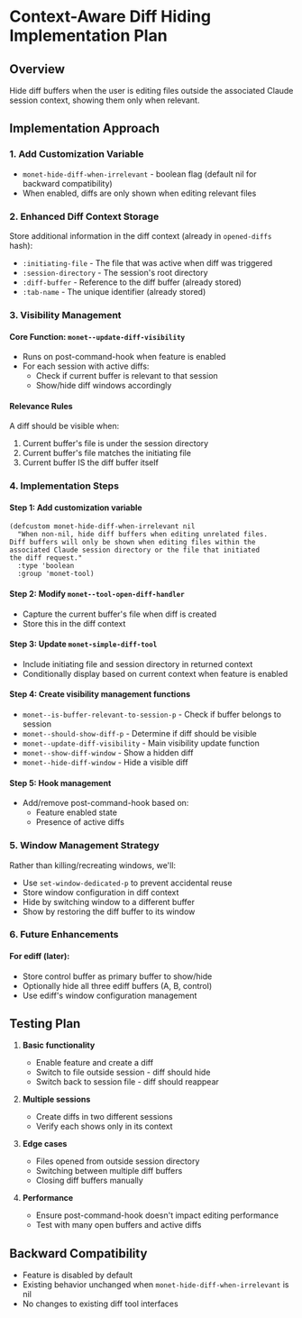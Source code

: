 # Context-Aware Diff Hiding Implementation Plan

## Overview
Hide diff buffers when the user is editing files outside the associated Claude session context, showing them only when relevant.

## Implementation Approach

### 1. Add Customization Variable
- `monet-hide-diff-when-irrelevant` - boolean flag (default nil for backward compatibility)
- When enabled, diffs are only shown when editing relevant files

### 2. Enhanced Diff Context Storage
Store additional information in the diff context (already in `opened-diffs` hash):
- `:initiating-file` - The file that was active when diff was triggered
- `:session-directory` - The session's root directory
- `:diff-buffer` - Reference to the diff buffer (already stored)
- `:tab-name` - The unique identifier (already stored)

### 3. Visibility Management

#### Core Function: `monet--update-diff-visibility`
- Runs on post-command-hook when feature is enabled
- For each session with active diffs:
  - Check if current buffer is relevant to that session
  - Show/hide diff windows accordingly

#### Relevance Rules
A diff should be visible when:
1. Current buffer's file is under the session directory
2. Current buffer's file matches the initiating file
3. Current buffer IS the diff buffer itself

### 4. Implementation Steps

#### Step 1: Add customization variable
```elisp
(defcustom monet-hide-diff-when-irrelevant nil
  "When non-nil, hide diff buffers when editing unrelated files.
Diff buffers will only be shown when editing files within the
associated Claude session directory or the file that initiated
the diff request."
  :type 'boolean
  :group 'monet-tool)
```

#### Step 2: Modify `monet--tool-open-diff-handler`
- Capture the current buffer's file when diff is created
- Store this in the diff context

#### Step 3: Update `monet-simple-diff-tool`
- Include initiating file and session directory in returned context
- Conditionally display based on current context when feature is enabled

#### Step 4: Create visibility management functions
- `monet--is-buffer-relevant-to-session-p` - Check if buffer belongs to session
- `monet--should-show-diff-p` - Determine if diff should be visible
- `monet--update-diff-visibility` - Main visibility update function
- `monet--show-diff-window` - Show a hidden diff
- `monet--hide-diff-window` - Hide a visible diff

#### Step 5: Hook management
- Add/remove post-command-hook based on:
  - Feature enabled state
  - Presence of active diffs

### 5. Window Management Strategy

Rather than killing/recreating windows, we'll:
- Use `set-window-dedicated-p` to prevent accidental reuse
- Store window configuration in diff context
- Hide by switching window to a different buffer
- Show by restoring the diff buffer to its window

### 6. Future Enhancements

#### For ediff (later):
- Store control buffer as primary buffer to show/hide
- Optionally hide all three ediff buffers (A, B, control)
- Use ediff's window configuration management

## Testing Plan

1. **Basic functionality**
   - Enable feature and create a diff
   - Switch to file outside session - diff should hide
   - Switch back to session file - diff should reappear

2. **Multiple sessions**
   - Create diffs in two different sessions
   - Verify each shows only in its context

3. **Edge cases**
   - Files opened from outside session directory
   - Switching between multiple diff buffers
   - Closing diff buffers manually

4. **Performance**
   - Ensure post-command-hook doesn't impact editing performance
   - Test with many open buffers and active diffs

## Backward Compatibility

- Feature is disabled by default
- Existing behavior unchanged when `monet-hide-diff-when-irrelevant` is nil
- No changes to existing diff tool interfaces